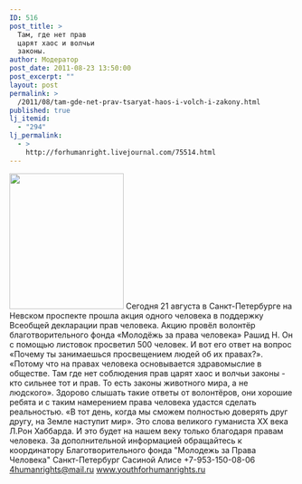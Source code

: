 ```yaml
---
ID: 516
post_title: >
  Там, где нет прав
  царят хаос и волчьи
  законы.
author: Модератор
post_date: 2011-08-23 13:50:00
post_excerpt: ""
layout: post
permalink: >
  /2011/08/tam-gde-net-prav-tsaryat-haos-i-volch-i-zakony.html
published: true
lj_itemid:
  - "294"
lj_permalink:
  - >
    http://forhumanright.livejournal.com/75514.html
---
```

<a href="http://pics.livejournal.com/forhumanright/pic/00008r2h/"><img src="http://pics.livejournal.com/forhumanright/pic/00008r2h" width="202" height="240" border='0'/></a> Сегодня 21 августа в Санкт-Петербурге на Невском проспекте прошла акция одного человека в поддержку Всеобщей декларации прав человека. Акцию провёл волонтёр благотворительного фонда «Молодёжь за права человека» Рашид Н. Он с помощью листовок просветил 500 человек.
И вот его ответ на вопрос «Почему ты занимаешься просвещением людей об их правах?». «Потому что на правах человека основывается здравомыслие в обществе. Там где нет соблюдения прав царят хаос и волчьи законы - кто сильнее тот и прав. То есть законы животного мира, а не людского». Здорово слышать такие ответы от волонтёров, они хорошие ребята и с таким намерением права человека удастся сделать реальностью.
«В тот день, когда мы сможем полностью доверять друг другу, на Земле наступит мир». Это слова великого гуманиста ХХ века Л.Рон Хаббарда. И это будет на нашем веку только благодаря правам человека.
За дополнительной информацией обращайтесь к координатору
 Благотворительного фонда
 "Молодежь за Права Человека" Санкт-Петербург 
Сасиной Алисе 
+7-953-150-08-06 
4humanrights@mail.ru
www.youthforhumanrights.ru